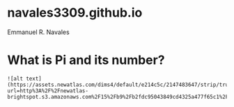 # navales3309.github.io
Emmanuel R. Navales
# What is Pi and its number?
	![alt text](https://assets.newatlas.com/dims4/default/e214c5c/2147483647/strip/true/crop/1401x934+300+0/resize/1200x800!/quality/90/?url=http%3A%2F%2Fnewatlas-brightspot.s3.amazonaws.com%2F15%2Fb9%2Fb2fdc95043849cd4325a477f65c1%2Fpi.jpg)
